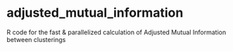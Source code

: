 # adjusted_mutual_information
R code for the fast &amp; parallelized calculation of Adjusted Mutual Information between clusterings
